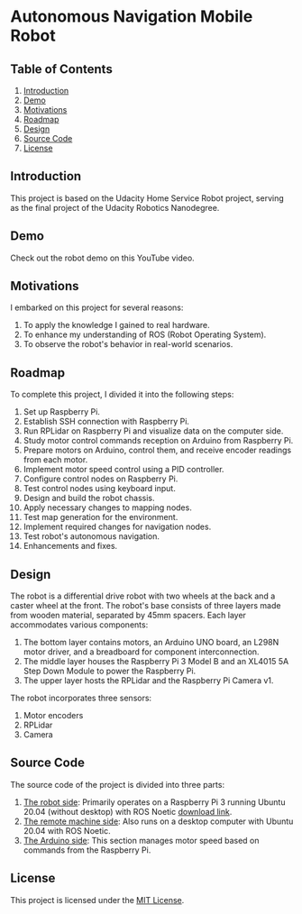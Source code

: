 # Autonomous Navigation Mobile Robot

## Table of Contents

1. [Introduction](#introduction)
2. [Demo](#demo)
3. [Motivations](#motivations)
4. [Roadmap](#roadmap)
5. [Design](#design)
6. [Source Code](#source-code)
7. [License](#license)

## Introduction
This project is based on the Udacity Home Service Robot project, serving as the final project of the Udacity Robotics Nanodegree.

## Demo
Check out the robot demo on this YouTube video.

## Motivations
I embarked on this project for several reasons:
1. To apply the knowledge I gained to real hardware.
2. To enhance my understanding of ROS (Robot Operating System).
3. To observe the robot's behavior in real-world scenarios.

## Roadmap
To complete this project, I divided it into the following steps:
1. Set up Raspberry Pi.
2. Establish SSH connection with Raspberry Pi.
3. Run RPLidar on Raspberry Pi and visualize data on the computer side.
4. Study motor control commands reception on Arduino from Raspberry Pi.
5. Prepare motors on Arduino, control them, and receive encoder readings from each motor.
6. Implement motor speed control using a PID controller.
7. Configure control nodes on Raspberry Pi.
8. Test control nodes using keyboard input.
9. Design and build the robot chassis.
10. Apply necessary changes to mapping nodes.
11. Test map generation for the environment.
12. Implement required changes for navigation nodes.
13. Test robot's autonomous navigation.
14. Enhancements and fixes.

## Design
The robot is a differential drive robot with two wheels at the back and a caster wheel at the front.
The robot's base consists of three layers made from wooden material, separated by 45mm spacers. Each layer accommodates various components:
1. The bottom layer contains motors, an Arduino UNO board, an L298N motor driver, and a breadboard for component interconnection.
2. The middle layer houses the Raspberry Pi 3 Model B and an XL4015 5A Step Down Module to power the Raspberry Pi.
3. The upper layer hosts the RPLidar and the Raspberry Pi Camera v1.

The robot incorporates three sensors:
1. Motor encoders
2. RPLidar
3. Camera

## Source Code
The source code of the project is divided into three parts:
1. [The robot side](/Robot-Local): Primarily operates on a Raspberry Pi 3 running Ubuntu 20.04 (without desktop) with ROS Noetic [download link](https://learn.ubiquityrobotics.com/noetic_pi_image_downloads).
2. [The remote machine side](/Remote-Machine): Also runs on a desktop computer with Ubuntu 20.04 with ROS Noetic.
3. [The Arduino side](https://github.com/EngAhmed53/ROS-Arduino-Bridge): This section manages motor speed based on commands from the Raspberry Pi.

## License
This project is licensed under the [MIT License](LICENSE).
